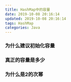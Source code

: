 ```yaml
---
title: HashMap中的容量
date: 2019-10-08 20:16:14
updated: 2019-10-08 20:16:14
tags: HashMap
categories: Java
---
```


### 为什么建议初始化容量

### 真正的容量是多少

### 为什么是2的次幂

